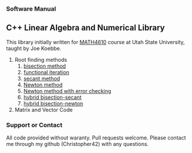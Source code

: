 ### Software Manual
## C++ Linear Algebra and Numerical Library

This library initially written for [MATH4610](https://jvkoebbe.github.io/math4610/main) course at Utah State University, taught by Joe Koebbe.

1. Root finding methods
    1. [bisection method](https://christopher42.github.io/computational-mathematics/rootFinding/bisection)
    2. [functional iteration](https://christopher42.github.io/computational-mathematics/rootFinding/functional_iteration)
    3. [secant method](https://christopher42.github.io/computational-mathematics/rootFinding/secant)
    4. [Newton method](https://christopher42.github.io/computational-mathematics/rootFinding/fastNewton)
    5. [Newton method with error checking](https://christopher42.github.io/computational-mathematics/rootFinding/safeNewton)
    6. [hybrid bisection-secant](https://christopher42.github.io/computational-mathematics/rootFinding/bisection_secant)
    7. [hybrid bisection-newton](https://christopher42.github.io/computational-mathematics/rootFinding/bisection_newton)
2. Matrix and Vector Code



### Support or Contact

All code provided without waranty. Pull requests welcome. Please contact me through my github (Christopher42) with any questions.
